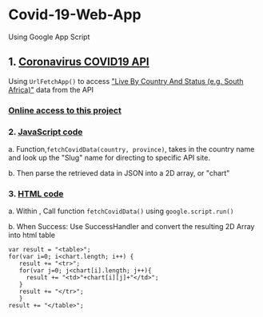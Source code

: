 # Covid-19-Web-App
Using Google App Script
## 1. [Coronavirus COVID19 API](https://covid19api.com/)
Using ```UrlFetchApp()``` to access ["Live By Country And Status (e.g. South Africa)"](https://api.covid19api.com/live/country/south-africa/status/confirmed) data from the API
### [Online access to this project](https://script.google.com/macros/s/AKfycbz1zs6qjsGeOnOr1Y1InV_2FedzecxsCV9pSiGs_kZlEVikwEug/exec)

### 2. [JavaScript code](https://github.com/daqichen/Covid-19-Web-App/blob/master/Code.gs)
a. Function,```fetchCovidData(country, province)```, takes in the country name and look up the "Slug" name for directing to specific API site.

b. Then parse the retrieved data in JSON into a 2D array, or "chart"
 
### 3. [HTML code](https://github.com/daqichen/Covid-19-Web-App/blob/master/interactive.html)
a. Within <script> </script>, Call function ```fetchCovidData()``` using ```google.script.run()```

b. When Success: Use SuccessHandler and convert the resulting 2D Array into html table
```
var result = "<table>";
for(var i=0; i<chart.length; i++) {
   result += "<tr>";
   for(var j=0; j<chart[i].length; j++){
     result += "<td>"+chart[i][j]+"</td>";
   }
   result += "</tr>";
   }
result += "</table>";
          
```
